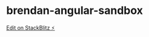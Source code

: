 # brendan-angular-sandbox

[Edit on StackBlitz ⚡️](https://stackblitz.com/edit/brendan-angular-sandbox)